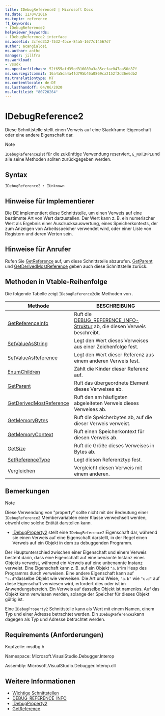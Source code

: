 ```yaml
---
title: IDebugReference2 | Microsoft Docs
ms.date: 11/04/2016
ms.topic: reference
f1_keywords:
- IDebugReference2
helpviewer_keywords:
- IDebugReference2 interface
ms.assetid: 3cfed312-f532-4bce-84a5-1677c14567d7
author: acangialosi
ms.author: anthc
manager: jillfra
ms.workload:
- vssdk
ms.openlocfilehash: 52f655afd35ed316080a3a85ccfae047aa50d87f
ms.sourcegitcommit: 16a4a5da4a4fd795b46a0869ca2152f2d36e6db2
ms.translationtype: MT
ms.contentlocale: de-DE
ms.lasthandoff: 04/06/2020
ms.locfileid: "80720264"
---
```

# <a name="idebugreference2"></a>IDebugReference2
Diese Schnittstelle stellt einen Verweis auf eine Stackframe-Eigenschaft oder eine andere Eigenschaft dar.

> [!NOTE]
> `IDebugReference2`ist für die zukünftige Verwendung reserviert, `E_NOTIMPL`und alle seine Methoden sollten zurückgegeben werden.

## <a name="syntax"></a>Syntax

```
IDebugReference2 : IUnknown
```

## <a name="notes-for-implementers"></a>Hinweise für Implementierer
 Die DE implementiert diese Schnittstelle, um einen Verweis auf eine bestimmte Art von Wert darzustellen. Der Wert kann z. B. ein numerischer Wert als Ergebnis einer Ausdrucksauswertung, eines Speicherkontexts, der zum Anzeigen von Arbeitsspeicher verwendet wird, oder einer Liste von Registern und deren Werten sein.

## <a name="notes-for-callers"></a>Hinweise für Anrufer
 Rufen Sie [GetReference](../../../extensibility/debugger/reference/idebugproperty2-getreference.md) auf, um diese Schnittstelle abzurufen. [GetParent](../../../extensibility/debugger/reference/idebugreference2-getparent.md) und [GetDerivedMostReference](../../../extensibility/debugger/reference/idebugreference2-getderivedmostreference.md) geben auch diese Schnittstelle zurück.

## <a name="methods-in-vtable-order"></a>Methoden in Vtable-Reihenfolge
 Die folgende Tabelle zeigt `IDebugReference2`die Methoden von .

|Methode|BESCHREIBUNG|
|------------|-----------------|
|[GetReferenceInfo](../../../extensibility/debugger/reference/idebugreference2-getreferenceinfo.md)|Ruft die [DEBUG_REFERENCE_INFO-Struktur](../../../extensibility/debugger/reference/debug-reference-info.md) ab, die diesen Verweis beschreibt.|
|[SetValueAsString](../../../extensibility/debugger/reference/idebugreference2-setvalueasstring.md)|Legt den Wert dieses Verweises aus einer Zeichenfolge fest.|
|[SetValueAsReference](../../../extensibility/debugger/reference/idebugreference2-setvalueasreference.md)|Legt den Wert dieser Referenz aus einem anderen Verweis fest.|
|[EnumChildren](../../../extensibility/debugger/reference/idebugreference2-enumchildren.md)|Zählt die Kinder dieser Referenz auf.|
|[GetParent](../../../extensibility/debugger/reference/idebugreference2-getparent.md)|Ruft das übergeordnete Element dieses Verweises ab.|
|[GetDerivedMostReference](../../../extensibility/debugger/reference/idebugreference2-getderivedmostreference.md)|Ruft den am häufigsten abgeleiteten Verweis dieses Verweises ab.|
|[GetMemoryBytes](../../../extensibility/debugger/reference/idebugreference2-getmemorybytes.md)|Ruft die Speicherbytes ab, auf die dieser Verweis verweist.|
|[GetMemoryContext](../../../extensibility/debugger/reference/idebugreference2-getmemorycontext.md)|Ruft einen Speicherkontext für diesen Verweis ab.|
|[GetSize](../../../extensibility/debugger/reference/idebugreference2-getsize.md)|Ruft die Größe dieses Verweises in Bytes ab.|
|[SetReferenceType](../../../extensibility/debugger/reference/idebugreference2-setreferencetype.md)|Legt diesen Referenztyp fest.|
|[Vergleichen](../../../extensibility/debugger/reference/idebugreference2-compare.md)|Vergleicht diesen Verweis mit einem anderen.|

## <a name="remarks"></a>Bemerkungen

> [!NOTE]
> Diese Verwendung von "property" sollte nicht mit der Bedeutung einer `IDebugReference2` Membervariablen einer Klasse verwechselt werden, obwohl eine solche Entität darstellen kann.

- [IDebugProperty2](../../../extensibility/debugger/reference/idebugproperty2.md) stellt eine `IDebugReference2` Eigenschaft dar, während sie einen Verweis auf eine Eigenschaft darstellt, in der Regel einen Verweis auf ein Objekt in dem zu debuggenden Programm.

 Der Hauptunterschied zwischen einer Eigenschaft und einem Verweis besteht darin, dass eine Eigenschaft auf eine benannte Instanz eines Objekts verweist, während ein Verweis auf eine unbenannte Instanz verweist. Eine Eigenschaft kann z. B. auf ein Objekt `"a.b"`im Heap des Programms durch verweisen. Eine andere Eigenschaft kann auf `"c.d"`dasselbe Objekt wie verweisen. Die Art und Weise, `"a.b"` wie `"c.d"` auf diese Eigenschaft verwiesen wird, erfordert dies oder ist im Anwendungsbereich. Ein Verweis auf dasselbe Objekt ist namenlos. Auf das Objekt kann verwiesen werden, solange der Speicher für dieses Objekt gültig ist.

 Eine `IDebugProperty2` Schnittstelle kann als Wert mit einem Namen, einem Typ und einer Adresse betrachtet werden. Ein `IDebugReference2`kann dagegen als Typ und Adresse betrachtet werden.

## <a name="requirements"></a>Requirements (Anforderungen)
 Kopfzeile: msdbg.h

 Namespace: Microsoft.VisualStudio.Debugger.Interop

 Assembly: Microsoft.VisualStudio.Debugger.Interop.dll

## <a name="see-also"></a>Weitere Informationen
- [Wichtige Schnittstellen](../../../extensibility/debugger/reference/core-interfaces.md)
- [DEBUG_REFERENCE_INFO](../../../extensibility/debugger/reference/debug-reference-info.md)
- [IDebugProperty2](../../../extensibility/debugger/reference/idebugproperty2.md)
- [GetReference](../../../extensibility/debugger/reference/idebugproperty2-getreference.md)
